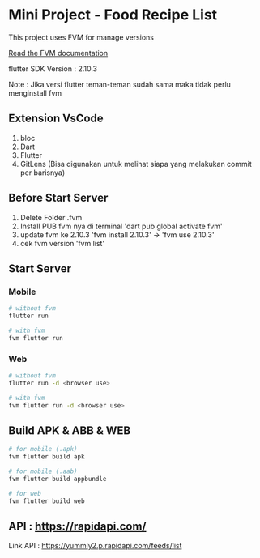 
# Mini Project - Food Recipe List

This project uses FVM for manage versions

[Read the FVM documentation](https://fvm.app)

flutter SDK Version : 2.10.3

Note : Jika versi flutter teman-teman sudah sama maka tidak perlu menginstall fvm

## Extension VsCode

1. bloc
2. Dart
3. Flutter
4. GitLens (Bisa digunakan untuk melihat siapa yang melakukan commit per barisnya)

## Before Start Server

1. Delete Folder .fvm
2. Install PUB fvm nya di terminal 'dart pub global activate fvm'
3. update fvm ke 2.10.3 'fvm install 2.10.3' -> 'fvm use 2.10.3'
4. cek fvm version 'fvm list'

## Start Server

### Mobile

```sh
# without fvm
flutter run
```

```sh
# with fvm
fvm flutter run
```

### Web

```sh
# without fvm
flutter run -d <browser use>
```

```sh
# with fvm
fvm flutter run -d <browser use>
```

## Build APK & ABB & WEB

```sh
# for mobile (.apk)
fvm flutter build apk 
```

```sh
# for mobile (.aab)
fvm flutter build appbundle 
```

```sh
# for web
fvm flutter build web 
```

## API : <https://rapidapi.com/>

Link API : <https://yummly2.p.rapidapi.com/feeds/list>
